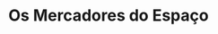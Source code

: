 ---
Numero: 188
title: Os Mercadores do Espaço
Autor: Frederik Pohl
Co-autor: C M Kornbluth
Ano-de-Publicacao: 1973
Titulo-original: The Space Merchants
Tradutor: Eurico da Fonseca
Co-tradutor: 
Ano-de-edicao: 1952
alias: Frederik-Pohl
Autor2-alias: C-M-Kornbluth
Tradutor1-alias: Eurico-da-Fonseca
Tradutor2-alias: 
Titulo-link: 188-Os-Mercadores-do-Espaco
Capa: Lima de Freitas
pags: 158
Capa-link: Lima-de-Freitas
---